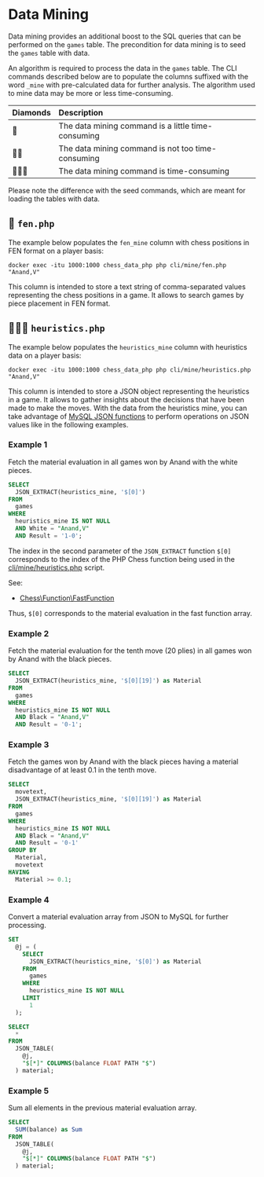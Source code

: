 # Data Mining

Data mining provides an additional boost to the SQL queries that can be performed on the `games` table. The precondition for data mining is to seed the `games` table with data.

An algorithm is required to process the data in the `games` table. The CLI commands described below are to populate the columns suffixed with the word `_mine` with pre-calculated data for further analysis. The algorithm used to mine data may be more or less time-consuming.

| Diamonds | Description |
| :------- | :---------- |
| 💎 | The data mining command is a little time-consuming |
| 💎💎 | The data mining command is not too time-consuming  |
| 💎💎💎 | The data mining command is time-consuming |

Please note the difference with the seed commands, which are meant for loading the tables with data.

## 💎 `fen.php`

The example below populates the `fen_mine` column with chess positions in FEN format on a player basis:

```text
docker exec -itu 1000:1000 chess_data_php php cli/mine/fen.php "Anand,V"
```

This column is intended to store a text string of comma-separated values representing the chess positions in a game. It allows to search games by piece placement in FEN format.

## 💎💎💎 `heuristics.php`

The example below populates the `heuristics_mine` column with heuristics data on a player basis:

```text
docker exec -itu 1000:1000 chess_data_php php cli/mine/heuristics.php "Anand,V"
```

This column is intended to store a JSON object representing the heuristics in a game. It allows to gather insights about the decisions that have been made to make the moves. With the data from the heuristics mine, you can take advantage of [MySQL JSON functions](https://dev.mysql.com/doc/refman/8.0/en/json-functions.html) to perform operations on JSON values like in the following examples.

### Example 1

Fetch the material evaluation in all games won by Anand with the white pieces.

```sql
SELECT
  JSON_EXTRACT(heuristics_mine, '$[0]')
FROM
  games
WHERE
  heuristics_mine IS NOT NULL
  AND White = "Anand,V"
  AND Result = '1-0';
```

The index in the second parameter of the `JSON_EXTRACT` function `$[0]` corresponds to the index of the PHP Chess function being used in the [cli/mine/heuristics.php](https://github.com/chesslablab/chess-data/blob/main/cli/mine/heuristics.php) script.

See:

- [Chess\Function\FastFunction](https://github.com/chesslablab/php-chess/blob/main/src/Function/FastFunction.php)

Thus, `$[0]` corresponds to the material evaluation in the fast function array.

### Example 2

Fetch the material evaluation for the tenth move (20 plies) in all games won by Anand with the black pieces.

```sql
SELECT
  JSON_EXTRACT(heuristics_mine, '$[0][19]') as Material
FROM
  games
WHERE
  heuristics_mine IS NOT NULL
  AND Black = "Anand,V"
  AND Result = '0-1';
```

### Example 3

Fetch the games won by Anand with the black pieces having a material disadvantage of at least 0.1 in the tenth move.

```sql
SELECT
  movetext,
  JSON_EXTRACT(heuristics_mine, '$[0][19]') as Material
FROM
  games
WHERE
  heuristics_mine IS NOT NULL
  AND Black = "Anand,V"
  AND Result = '0-1'
GROUP BY
  Material,
  movetext
HAVING
  Material >= 0.1;
```

### Example 4

Convert a material evaluation array from JSON to MySQL for further processing.

```sql
SET
  @j = (
    SELECT
      JSON_EXTRACT(heuristics_mine, '$[0]') as Material
    FROM
      games
    WHERE
      heuristics_mine IS NOT NULL
    LIMIT
      1
  );
```

```sql
SELECT
  *
FROM
  JSON_TABLE(
    @j,
    "$[*]" COLUMNS(balance FLOAT PATH "$")
  ) material;
```

### Example 5

Sum all elements in the previous material evaluation array.

```sql
SELECT
  SUM(balance) as Sum
FROM
  JSON_TABLE(
    @j,
    "$[*]" COLUMNS(balance FLOAT PATH "$")
  ) material;
```
